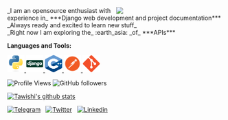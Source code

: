 <img align="right" src="https://media.giphy.com/media/fedryX7dMGMe6lgqDm/giphy.gif" width="250px">
_I am an opensource enthusiast with experience in_ ***Django web development and project documentation*** <br>
_Always ready and excited to learn new stuff_ <br>
_Right now I am exploring the_ :earth_asia: _of_ ***APIs***


**Languages and Tools:**  

<p align="left"> 
  <a href="https://www.python.org" target="_blank"> <img src="assets/python.svg" alt="python" width="40" height="40"/> </a>
  <a href="https://www.djangoproject.com/" target="_blank"> <img src="assets/django.svg" alt="django" width="40" height="40"/> </a> 
  <a href="https://en.wikipedia.org/wiki/C%2B%2B" target="_blank"> <img src="assets/c++.svg" alt="c++" width="40" height="40"/> </a> 
  <a href="https://www.postman.com/" target="_blank"> <img src="assets/postman.png" alt="postman" width="40" height="40"/> </a>
  <a href="https://www.git.com/" target="_blank"> <img src="assets/git.svg" alt="git" width="40" height="40"/> </a>
</p>

![Profile Views](https://komarev.com/ghpvc/?username=Tawishi)
![GitHub followers](https://img.shields.io/github/followers/Tawishi?style=social)
<!---![Hits](https://hit.yhype.me/github/profile?user_id=55306738)    merko, gruvbox, tokyonight, onedark, cobalt, synthwave, highcontrast--->

[![Tawishi's github stats](https://github-readme-stats.vercel.app/api?username=Tawishi&count_private=true&show_icons=true&theme=cobalt&include_all_commits=true)](https://github.com/anuraghazra/github-readme-stats)

[![Telegram](https://img.shields.io/badge/-Telegram-blue?logo=Telegram&logoColor=white&style=for-the-badge)](https://t.me/Tawishi) &nbsp;
[![Twitter](https://img.shields.io/badge/-Twitter-blue?logo=Twitter&logoColor=white&style=for-the-badge)](https://twitter.com/Tawishi1) &nbsp;
[![Linkedin](https://img.shields.io/badge/-LinkedIn-blue?style=for-the-badge&logo=Linkedin&logoColor=white)](https://www.linkedin.com/in/tawishisharma/)
